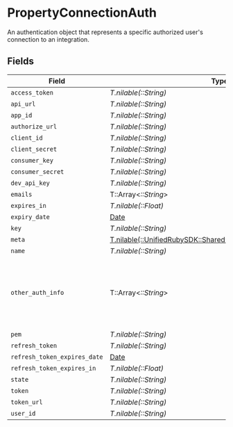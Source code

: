 # PropertyConnectionAuth

An authentication object that represents a specific authorized user's connection to an integration.


## Fields

| Field                                                                                                                     | Type                                                                                                                      | Required                                                                                                                  | Description                                                                                                               |
| ------------------------------------------------------------------------------------------------------------------------- | ------------------------------------------------------------------------------------------------------------------------- | ------------------------------------------------------------------------------------------------------------------------- | ------------------------------------------------------------------------------------------------------------------------- |
| `access_token`                                                                                                            | *T.nilable(::String)*                                                                                                     | :heavy_minus_sign:                                                                                                        | N/A                                                                                                                       |
| `api_url`                                                                                                                 | *T.nilable(::String)*                                                                                                     | :heavy_minus_sign:                                                                                                        | N/A                                                                                                                       |
| `app_id`                                                                                                                  | *T.nilable(::String)*                                                                                                     | :heavy_minus_sign:                                                                                                        | N/A                                                                                                                       |
| `authorize_url`                                                                                                           | *T.nilable(::String)*                                                                                                     | :heavy_minus_sign:                                                                                                        | N/A                                                                                                                       |
| `client_id`                                                                                                               | *T.nilable(::String)*                                                                                                     | :heavy_minus_sign:                                                                                                        | N/A                                                                                                                       |
| `client_secret`                                                                                                           | *T.nilable(::String)*                                                                                                     | :heavy_minus_sign:                                                                                                        | N/A                                                                                                                       |
| `consumer_key`                                                                                                            | *T.nilable(::String)*                                                                                                     | :heavy_minus_sign:                                                                                                        | N/A                                                                                                                       |
| `consumer_secret`                                                                                                         | *T.nilable(::String)*                                                                                                     | :heavy_minus_sign:                                                                                                        | N/A                                                                                                                       |
| `dev_api_key`                                                                                                             | *T.nilable(::String)*                                                                                                     | :heavy_minus_sign:                                                                                                        | N/A                                                                                                                       |
| `emails`                                                                                                                  | T::Array<*::String*>                                                                                                      | :heavy_minus_sign:                                                                                                        | N/A                                                                                                                       |
| `expires_in`                                                                                                              | *T.nilable(::Float)*                                                                                                      | :heavy_minus_sign:                                                                                                        | N/A                                                                                                                       |
| `expiry_date`                                                                                                             | [Date](https://ruby-doc.org/stdlib-2.6.1/libdoc/date/rdoc/Date.html)                                                      | :heavy_minus_sign:                                                                                                        | N/A                                                                                                                       |
| `key`                                                                                                                     | *T.nilable(::String)*                                                                                                     | :heavy_minus_sign:                                                                                                        | N/A                                                                                                                       |
| `meta`                                                                                                                    | [T.nilable(::UnifiedRubySDK::Shared::PropertyConnectionAuthMeta)](../../models/shared/propertyconnectionauthmeta.md)      | :heavy_minus_sign:                                                                                                        | N/A                                                                                                                       |
| `name`                                                                                                                    | *T.nilable(::String)*                                                                                                     | :heavy_minus_sign:                                                                                                        | N/A                                                                                                                       |
| `other_auth_info`                                                                                                         | T::Array<*::String*>                                                                                                      | :heavy_minus_sign:                                                                                                        | When integration.auth_type = "other", this field contains the authentication credentials in the same order as token_names |
| `pem`                                                                                                                     | *T.nilable(::String)*                                                                                                     | :heavy_minus_sign:                                                                                                        | N/A                                                                                                                       |
| `refresh_token`                                                                                                           | *T.nilable(::String)*                                                                                                     | :heavy_minus_sign:                                                                                                        | N/A                                                                                                                       |
| `refresh_token_expires_date`                                                                                              | [Date](https://ruby-doc.org/stdlib-2.6.1/libdoc/date/rdoc/Date.html)                                                      | :heavy_minus_sign:                                                                                                        | N/A                                                                                                                       |
| `refresh_token_expires_in`                                                                                                | *T.nilable(::Float)*                                                                                                      | :heavy_minus_sign:                                                                                                        | N/A                                                                                                                       |
| `state`                                                                                                                   | *T.nilable(::String)*                                                                                                     | :heavy_minus_sign:                                                                                                        | N/A                                                                                                                       |
| `token`                                                                                                                   | *T.nilable(::String)*                                                                                                     | :heavy_minus_sign:                                                                                                        | N/A                                                                                                                       |
| `token_url`                                                                                                               | *T.nilable(::String)*                                                                                                     | :heavy_minus_sign:                                                                                                        | N/A                                                                                                                       |
| `user_id`                                                                                                                 | *T.nilable(::String)*                                                                                                     | :heavy_minus_sign:                                                                                                        | N/A                                                                                                                       |